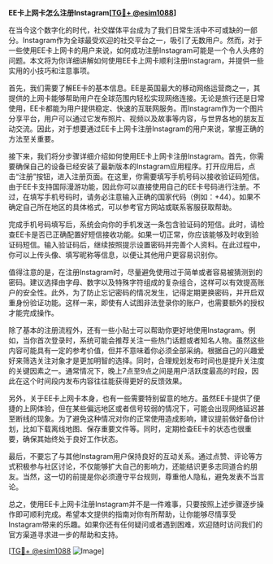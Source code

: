 **EE卡上网卡怎么注册Instagram[[TG💪+ @esim1088](https://t.me/s/esim1088)]**

在当今这个数字化的时代，社交媒体平台成为了我们日常生活中不可或缺的一部分。Instagram作为全球最受欢迎的社交平台之一，吸引了无数用户。然而，对于一些使用EE卡上网卡的用户来说，如何成功注册Instagram可能是一个令人头疼的问题。本文将为你详细讲解如何使用EE卡上网卡顺利注册Instagram，并提供一些实用的小技巧和注意事项。

首先，我们需要了解EE卡的基本信息。EE是英国最大的移动网络运营商之一，其提供的上网卡能够帮助用户在全球范围内轻松实现网络连接。无论是旅行还是日常使用，EE卡都能为用户提供稳定、快速的互联网服务。而Instagram作为一个图片分享平台，用户可以通过它发布照片、视频以及故事等内容，与世界各地的朋友互动交流。因此，对于想要通过EE卡上网卡注册Instagram的用户来说，掌握正确的方法至关重要。

接下来，我们将分步骤详细介绍如何使用EE卡上网卡注册Instagram。首先，你需要确保自己的设备已经安装了最新版本的Instagram应用程序。打开应用后，点击“注册”按钮，进入注册页面。在这里，你需要填写手机号码以接收验证码短信。由于EE卡支持国际漫游功能，因此你可以直接使用自己的EE卡号码进行注册。不过，在填写手机号码时，请务必注意输入正确的国家代码（例如：+44）。如果不确定自己所在地区的具体格式，可以参考官方网站或联系客服获取帮助。

完成手机号码填写后，系统会向你的手机发送一条包含验证码的短信。此时，请检查EE卡是否已正确配置好短信接收功能。如果一切正常，你应该能够及时收到验证码短信。输入验证码后，继续按照提示设置密码并完善个人资料。在此过程中，你可以上传头像、填写昵称等信息，以便让其他用户更容易识别你。

值得注意的是，在注册Instagram时，尽量避免使用过于简单或者容易被猜测到的密码。建议选择由字母、数字以及特殊字符组成的复杂组合，这样可以有效提高账户的安全性。此外，为了防止忘记密码的情况发生，记得定期更换密码，并开启双重身份验证功能。这样一来，即使有人试图非法登录你的账户，也需要额外的授权才能完成操作。

除了基本的注册流程外，还有一些小贴士可以帮助你更好地使用Instagram。例如，当你首次登录时，系统可能会推荐关注一些热门话题或者知名人物。虽然这些内容可能具有一定的参考价值，但并不意味着你必须全部采纳。根据自己的兴趣爱好来筛选关注对象才是更加明智的选择。同时，合理规划发布时间也是提升关注度的关键因素之一。通常情况下，晚上7点至9点之间是用户活跃度最高的时段，因此在这个时间段内发布内容往往能获得更好的反馈效果。

另外，关于EE卡上网卡本身，也有一些需要特别留意的地方。虽然EE卡提供了便捷的上网体验，但在某些偏远地区或者信号较弱的情况下，可能会出现网络延迟甚至断线的现象。为了避免这种情况对你的正常使用造成影响，建议提前做好备份计划，比如下载离线地图、保存重要文件等。同时，定期检查EE卡的状态也很重要，确保其始终处于良好工作状态。

最后，不要忘了与其他Instagram用户保持良好的互动关系。通过点赞、评论等方式积极参与社区讨论，不仅能够扩大自己的影响力，还能结识更多志同道合的朋友。当然，这一切的前提是你必须遵守平台规则，尊重他人隐私，避免发表不当言论。

总之，使用EE卡上网卡注册Instagram并不是一件难事，只要按照上述步骤逐步操作即可顺利完成。希望本文提供的指南对你有所帮助，让你能够尽情享受Instagram带来的乐趣。如果你还有任何疑问或者遇到困难，欢迎随时访问我们的官方渠道寻求进一步的帮助和支持。

[[TG💪+ @esim1088](https://t.me/s/esim1088) ![Image](https://i.postimg.cc/4NQfJmqS/Snipaste-2025-05-13-00-14-12.png)]